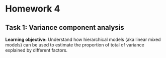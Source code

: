 # Homework 4

## Task 1: Variance component analysis
**Learning objective:** Understand how hierarchical models (aka linear mixed models) can be used to estimate the proportion of total of variance explained by different factors.




<!--stackedit_data:
eyJoaXN0b3J5IjpbLTIxNDM4NjYwODBdfQ==
-->